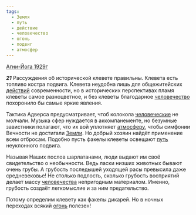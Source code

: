 ```yaml
---
tags:
  - Земля
  - путь
  - действие
  - человечество
  - огонь
  - подвиг
  - атмосфер
---
```


[Агни-Йога 1929г](/agni/1929)

___21___
Рассуждения об исторической клевете правильны. Клевета есть топливо костра подвига. Клевета неудобна лишь для общежитейских [действий](/tag/#действие) современности, но в исторических перспективах пламя клеветы самое разноцветное, и без клеветы благодарное [человечество](/tag/#человечество) похоронило бы самые яркие явления.   

Тактика Адверса предусматривает, чтоб колокола [человеческие](/tag/#человечество) не молчали. Музыка сфер нуждается в аккомпанементе, но безумные завистники полагают, что их вой уплотняет [атмосферу](/tag/#атмосфер), чтобы симфонии Вечности не достигали [Земли](/tag/#Земля). Но добрый хозяин найдёт применение всем отбросам. Подобно пусть факелы клеветы освещают [путь](/tag/#путь) неуклонного подвига.   

Называя Наших послов шарлатанами, люди выдают им своё свидетельство о необычности. Ведь ласки низших животных бывают очень грубы. А грубость последышей уходящей расы превысила даже средневековье! Не столько подлость, сколько грубость восприятий делает массу [человечества](/tag/#человечество) непригодным материалом. Именно, грубость создаёт легкомыслие и за ним предательство.   

Потому определим клевету как факелы дикарей. Но в ночных переходах всякий [огонь](/tag/#огонь) полезен!